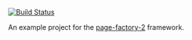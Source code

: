 [![Build Status](https://travis-ci.com/sbtqa/page-factory-2-example.svg?branch=master)](https://travis-ci.com/sbtqa/page-factory-2-example)

An example project for the [page-factory-2](https://github.com/sbtqa/page-factory-2) framework.
